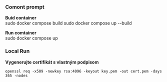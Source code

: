 ### Comont prompt
**Buid container**  
sudo docker compose build
sudo docker compose up --build

**Run comtainer**   
sudo docker compose up

### Local Run
**Vygenerujte certifikát s vlastným podpisom**
```console
openssl req -x509 -newkey rsa:4096 -keyout key.pem -out cert.pem -days 365 -nodes
```
